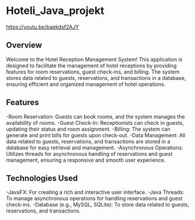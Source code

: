 # Hoteli_Java_projekt

https://youtu.be/baekdsf2AJY


## Overview
Welcome to the Hotel Reception Management System! This application is designed to facilitate the management of hotel receptions by providing features for room reservations, guest check-ins, and billing. The system stores data related to guests, reservations, and transactions in a database, ensuring efficient and organized management of hotel operations.

## Features
-Room Reservation: Guests can book rooms, and the system manages the availability of rooms.
-Guest Check-In: Receptionists can check in guests, updating their status and room assignment.
-Billing: The system can generate and print bills for guests upon check-out.
-Data Management: All data related to guests, reservations, and transactions are stored in a database for easy retrieval and management.
-Asynchronous Operations: Utilizes threads for asynchronous handling of reservations and guest management, ensuring a responsive and smooth user experience.
## Technologies Used
-JavaFX: For creating a rich and interactive user interface.
-Java Threads: To manage asynchronous operations for handling reservations and guest check-ins.
-Database (e.g., MySQL, SQLite): To store data related to guests, reservations, and transactions.

